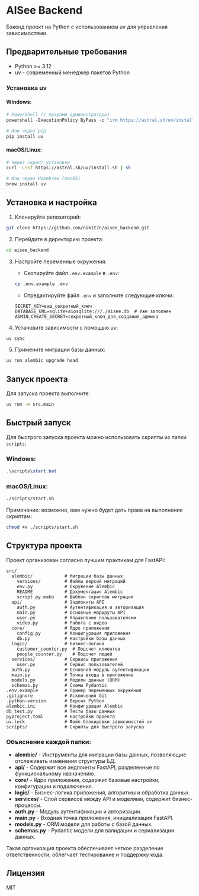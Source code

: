 # AISee Backend

Бэкенд проект на Python с использованием uv для управления зависимостями.

## Предварительные требования

- Python >= 3.12
- uv - современный менеджер пакетов Python

### Установка uv

#### Windows:
```powershell
# PowerShell (с правами администратора)
powershell -ExecutionPolicy ByPass -c "irm https://astral.sh/uv/install.ps1 | iex"

# Или через pip
pip install uv
```

#### macOS/Linux:
```bash
# Через скрипт установки
curl -LsSf https://astral.sh/uv/install.sh | sh

# Или через Homebrew (macOS)
brew install uv
```

## Установка и настройка

1. Клонируйте репозиторий:
```bash
git clone https://github.com/nik1t7n/aisee_backend.git
```

2. Перейдите в директорию проекта:
```bash
cd aisee_backend
```

3. Настройте переменные окружения:
   - Скопируйте файл `.env.example` в `.env`:
   ```bash
   cp .env.example .env
   ```
   - Отредактируйте файл `.env` и заполните следующие ключи:
   ```
   SECRET_KEY=ваш_секретный_ключ
   DATABASE_URL=sqlite+aiosqlite:///./aisee.db  # Уже заполнен
   ADMIN_CREATE_SECRET=секретный_ключ_для_создания_админа
   ```

4. Установите зависимости с помощью uv:
```bash
uv sync
```

5. Примените миграции базы данных:
```bash
uv run alembic upgrade head
```

## Запуск проекта

Для запуска проекта выполните:
```bash
uv run -m src.main
```

## Быстрый запуск

Для быстрого запуска проекта можно использовать скрипты из папки `scripts`:

### Windows:
```powershell
.\scripts\start.bat
```

### macOS/Linux:
```bash
./scripts/start.sh
```

Примечание: возможно, вам нужно будет дать права на выполнение скриптам:
```bash
chmod +x ./scripts/start.sh
```

## Структура проекта

Проект организован согласно лучшим практикам для FastAPI:

```
src/
  alembic/            # Миграции базы данных
    versions/         # Файлы версий миграций
    env.py            # Окружение Alembic
    README            # Документация Alembic
    script.py.mako    # Шаблон скриптов миграций
  api/                # Эндпоинты API
    auth.py           # Аутентификация и авторизация
    main.py           # Основные маршруты API
    user.py           # Управление пользователями
    video.py          # Работа с видео
  core/               # Ядро приложения
    config.py         # Конфигурация приложения
    db.py             # Настройки базы данных
  logic/              # Бизнес-логика
    customer_counter.py  # Подсчет клиентов
    people_counter.py    # Подсчет людей
  services/           # Сервисы приложения
    user.py           # Сервис пользователей
  auth.py             # Основной модуль аутентификации
  main.py             # Точка входа в приложение
  models.py           # Модели данных (ORM)
  schemas.py          # Схемы Pydantic
.env.example          # Пример переменных окружения
.gitignore            # Исключения Git
.python-version       # Версия Python
alembic.ini           # Конфигурация Alembic
db_test.py            # Тесты базы данных
pyproject.toml        # Настройки проекта
uv.lock               # Файл блокировки зависимостей uv
scripts/              # Скрипты для быстрого запуска
```

### Объяснение каждой папки:

- **alembic/** - Инструменты для миграции базы данных, позволяющие отслеживать изменения структуры БД.
- **api/** - Содержит все эндпоинты FastAPI, разделенные по функциональному назначению.
- **core/** - Ядро приложения, содержит базовые настройки, конфигурации и подключения.
- **logic/** - Бизнес-логика приложения, алгоритмы и обработка данных.
- **services/** - Слой сервисов между API и моделями, содержит бизнес-процессы.
- **auth.py** - Модуль аутентификации и авторизации.
- **main.py** - Входная точка приложения, инициализация FastAPI.
- **models.py** - ORM модели для работы с базой данных.
- **schemas.py** - Pydantic модели для валидации и сериализации данных.

Такая организация проекта обеспечивает четкое разделение ответственности, облегчает тестирование и поддержку кода.

## Лицензия

MIT
